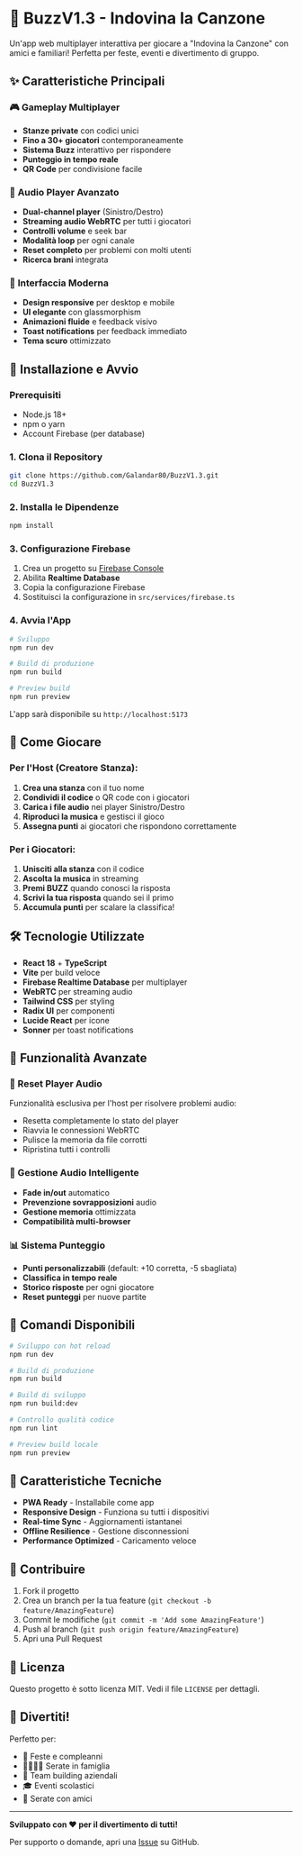 # 🎵 BuzzV1.3 - Indovina la Canzone

Un'app web multiplayer interattiva per giocare a "Indovina la Canzone" con amici e familiari! Perfetta per feste, eventi e divertimento di gruppo.

## ✨ Caratteristiche Principali

### 🎮 **Gameplay Multiplayer**
- **Stanze private** con codici unici
- **Fino a 30+ giocatori** contemporaneamente
- **Sistema Buzz** interattivo per rispondere
- **Punteggio in tempo reale**
- **QR Code** per condivisione facile

### 🎵 **Audio Player Avanzato**
- **Dual-channel player** (Sinistro/Destro)
- **Streaming audio WebRTC** per tutti i giocatori
- **Controlli volume** e seek bar
- **Modalità loop** per ogni canale
- **Reset completo** per problemi con molti utenti
- **Ricerca brani** integrata

### 🎨 **Interfaccia Moderna**
- **Design responsive** per desktop e mobile
- **UI elegante** con glassmorphism
- **Animazioni fluide** e feedback visivo
- **Toast notifications** per feedback immediato
- **Tema scuro** ottimizzato

## 🚀 Installazione e Avvio

### Prerequisiti
- Node.js 18+ 
- npm o yarn
- Account Firebase (per database)

### 1. Clona il Repository
```bash
git clone https://github.com/Galandar80/BuzzV1.3.git
cd BuzzV1.3
```

### 2. Installa le Dipendenze
```bash
npm install
```

### 3. Configurazione Firebase
1. Crea un progetto su [Firebase Console](https://console.firebase.google.com/)
2. Abilita **Realtime Database**
3. Copia la configurazione Firebase
4. Sostituisci la configurazione in `src/services/firebase.ts`

### 4. Avvia l'App
```bash
# Sviluppo
npm run dev

# Build di produzione
npm run build

# Preview build
npm run preview
```

L'app sarà disponibile su `http://localhost:5173`

## 🎯 Come Giocare

### Per l'Host (Creatore Stanza):
1. **Crea una stanza** con il tuo nome
2. **Condividi il codice** o QR code con i giocatori
3. **Carica i file audio** nei player Sinistro/Destro
4. **Riproduci la musica** e gestisci il gioco
5. **Assegna punti** ai giocatori che rispondono correttamente

### Per i Giocatori:
1. **Unisciti alla stanza** con il codice
2. **Ascolta la musica** in streaming
3. **Premi BUZZ** quando conosci la risposta
4. **Scrivi la tua risposta** quando sei il primo
5. **Accumula punti** per scalare la classifica!

## 🛠️ Tecnologie Utilizzate

- **React 18** + **TypeScript**
- **Vite** per build veloce
- **Firebase Realtime Database** per multiplayer
- **WebRTC** per streaming audio
- **Tailwind CSS** per styling
- **Radix UI** per componenti
- **Lucide React** per icone
- **Sonner** per toast notifications

## 📱 Funzionalità Avanzate

### 🔄 Reset Player Audio
Funzionalità esclusiva per l'host per risolvere problemi audio:
- Resetta completamente lo stato del player
- Riavvia le connessioni WebRTC
- Pulisce la memoria da file corrotti
- Ripristina tutti i controlli

### 🎵 Gestione Audio Intelligente
- **Fade in/out** automatico
- **Prevenzione sovrapposizioni** audio
- **Gestione memoria** ottimizzata
- **Compatibilità multi-browser**

### 📊 Sistema Punteggio
- **Punti personalizzabili** (default: +10 corretta, -5 sbagliata)
- **Classifica in tempo reale**
- **Storico risposte** per ogni giocatore
- **Reset punteggi** per nuove partite

## 🔧 Comandi Disponibili

```bash
# Sviluppo con hot reload
npm run dev

# Build di produzione
npm run build

# Build di sviluppo
npm run build:dev

# Controllo qualità codice
npm run lint

# Preview build locale
npm run preview
```

## 🌟 Caratteristiche Tecniche

- **PWA Ready** - Installabile come app
- **Responsive Design** - Funziona su tutti i dispositivi
- **Real-time Sync** - Aggiornamenti istantanei
- **Offline Resilience** - Gestione disconnessioni
- **Performance Optimized** - Caricamento veloce

## 🤝 Contribuire

1. Fork il progetto
2. Crea un branch per la tua feature (`git checkout -b feature/AmazingFeature`)
3. Commit le modifiche (`git commit -m 'Add some AmazingFeature'`)
4. Push al branch (`git push origin feature/AmazingFeature`)
5. Apri una Pull Request

## 📄 Licenza

Questo progetto è sotto licenza MIT. Vedi il file `LICENSE` per dettagli.

## 🎊 Divertiti!

Perfetto per:
- 🎉 Feste e compleanni
- 👨‍👩‍👧‍👦 Serate in famiglia
- 🏢 Team building aziendali
- 🎓 Eventi scolastici
- 🍻 Serate con amici

---

**Sviluppato con ❤️ per il divertimento di tutti!**

Per supporto o domande, apri una [Issue](https://github.com/Galandar80/BuzzV1.3/issues) su GitHub.
